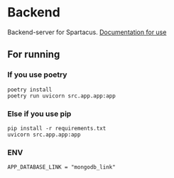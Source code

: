 # Backend
Backend-server for Spartacus. [Documentation for use](https://petite-keeper-162.notion.site/Backend-69daae844b2d4c5987755d83ffc4c662?pvs=4)
## For running
### If you use poetry
```
poetry install 
poetry run uvicorn src.app.app:app
```
### Else if you use pip
```
pip install -r requirements.txt
uvicorn src.app.app:app
```


### ENV 
```
APP_DATABASE_LINK = "mongodb_link"
```
